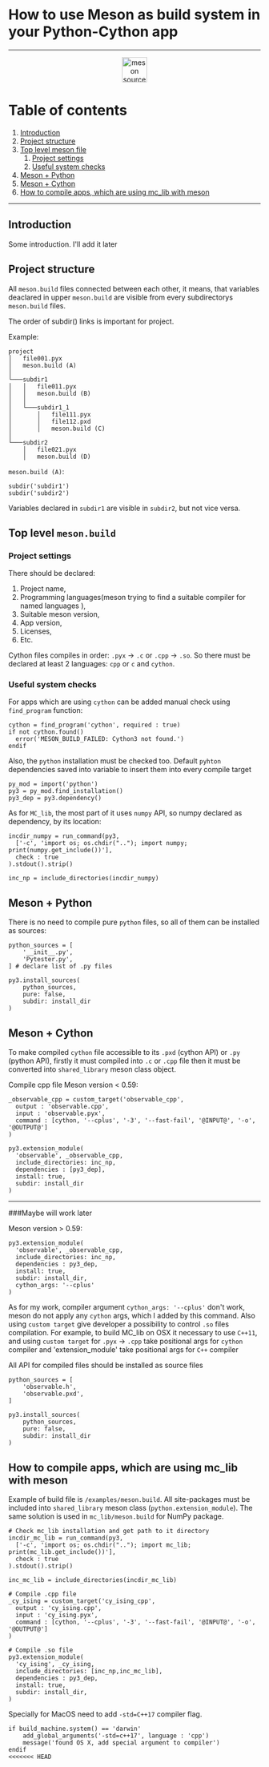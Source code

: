 # How to use Meson as build system in your Python-Cython app

----------

<p align="center">
    <a href="https://mesonbuild.com/index.html">
    <img width="50" 
         height="50" 
         src="https://mesonbuild.com/assets/images/meson_logo.png" alt="meson source">
    </a>
</p>

# Table of contents

1. [Introduction](#introduction)
2. [Project structure](#paragraph1)
3. [Top level meson file](#paragraph2)
    1. [Project settings](#subparagraph21)
    2. [Useful system checks](#subparagraph22)
4. [Meson + Python](#paragraph3)
5. [Meson + Cython](#paragraph4)
5. [How to compile apps, which are using mc_lib with meson](#paragraph5)

---------
## <a name="introduction"></a> Introduction 

Some introduction. I'll add it later


## <a name="paragraph1"></a> Project structure 

All `meson.build` files connected between each other, it means,
that variables deaclared in upper `meson.build` are visible
from every subdirectorys `meson.build` files.

The order of subdir() links is important for project. 

Example:
```
project
│   file001.pyx
│   meson.build (A) 
│   
└───subdir1
│   │   file011.pyx
│   │   meson.build (B)
│   │
│   └───subdir1_1
│       │   file111.pyx
│       │   file112.pxd
│       │   meson.build (C)
│   
└───subdir2
    │   file021.pyx
    │   meson.build (D)
```

`meson.build (A)`:

```meson
subdir('subdir1')
subdir('subdir2')
```
Variables declared in `subdir1` are visible in `subdir2`, but not vice versa.


## <a name="paragraph2"></a> Top level `meson.build`


### <a name="subparagraph21"></a> Project settings 
There should be declared:
1. Project name,
2. Programming languages(meson trying to find a suitable compiler for named languages ),
3. Suitable meson version,
4. App version,
5. Licenses,
6. Etc.

Cython files compiles in order: `.pyx` &rarr; `.c` or `.cpp` &rarr; `.so`.
So there must be declared at least 2 languages: `cpp` or `c` and `cython`.


### <a name="subparagraph22"></a> Useful system checks 
For apps which are using `cython` can be added manual check
using `find_program` function:
```meson
cython = find_program('cython', required : true)
if not cython.found()
  error('MESON_BUILD_FAILED: Cython3 not found.')
endif
```

Also, the `python` installation must be checked too. 
Default `pyhton` dependencies saved into variable
to insert them into every compile target
```meson
py_mod = import('python')
py3 = py_mod.find_installation()
py3_dep = py3.dependency()
```
As for `MC_lib`, the most part of it uses `numpy` API,
so numpy declared as dependency, by its location:
```meson
incdir_numpy = run_command(py3,
  ['-c', 'import os; os.chdir(".."); import numpy; print(numpy.get_include())'],
  check : true
).stdout().strip()

inc_np = include_directories(incdir_numpy)
```


## <a name="paragraph3"></a> Meson + Python 
There is no need to compile pure `python` files,
so all of them can be installed as sources:
```meson
python_sources = [
    '__init__.py',
    'Pytester.py',
] # declare list of .py files

py3.install_sources(
    python_sources,
    pure: false,
    subdir: install_dir
)
```


## <a name="paragraph4"></a> Meson + Cython 
To make compiled `cython` file accessible
to its `.pxd` (cython API) or `.py` (python API), firstly
it must compiled into `.c` or `.cpp` file then 
it must be converted into `shared_library` meson class object.

Compile cpp file
Meson version < 0.59:
```meson
_observable_cpp = custom_target('observable_cpp',
  output : 'observable.cpp',
  input : 'observable.pyx',
  command : [cython, '--cplus', '-3', '--fast-fail', '@INPUT@', '-o', '@OUTPUT@']
)

py3.extension_module(
  'observable', _observable_cpp,
  include_directories: inc_np,
  dependencies : [py3_dep],
  install: true,
  subdir: install_dir
)
```
---------

###Maybe will work later

Meson version > 0.59:

```meson
py3.extension_module(
  'observable', _observable_cpp,
  include_directories: inc_np,
  dependencies : py3_dep,
  install: true,
  subdir: install_dir,
  cython_args: '--cplus'
)
```

As for my work, compiler argument  `cython_args: '--cplus'`
don't work, meson do not apply any `cython` args, which I added
by this command. Also using `custom target` give developer a possibility
to control `.so` files compilation. For example, to build 
MC_lib on OSX it necessary to use `C++11`, and using `custom target`
for `.pyx` &rarr; `.cpp` take positional args for `cython` compiler and
'extension_module' take positional args for `C++` compiler


All API for compiled files should be installed as source files
```meson
python_sources = [
    'observable.h',
    'observable.pxd',
]

py3.install_sources(
    python_sources,
    pure: false,
    subdir: install_dir
)
```

## <a name="paragraph4"></a> How to compile apps, which are using mc_lib with meson

Example of build file is  `/examples/meson.build`. All site-packages must be included
into `shared_library` meson class (`python.extension_module`).
The same solution is used in `mc_lib/meson.build` for NumPy package.

```meson
# Check mc_lib installation and get path to it directory
incdir_mc_lib = run_command(py3,
  ['-c', 'import os; os.chdir(".."); import mc_lib; print(mc_lib.get_include())'],
  check : true
).stdout().strip()

inc_mc_lib = include_directories(incdir_mc_lib)

# Compile .cpp file
_cy_ising = custom_target('cy_ising_cpp',
  output : 'cy_ising.cpp',
  input : 'cy_ising.pyx',
  command : [cython, '--cplus', '-3', '--fast-fail', '@INPUT@', '-o', '@OUTPUT@']
)

# Compile .so file
py3.extension_module(
  'cy_ising', _cy_ising,
  include_directories: [inc_np,inc_mc_lib],
  dependencies : py3_dep,
  install: true,
  subdir: install_dir,
)
```

Specially for MacOS need to add `-std=C++17` compiler flag.
```meson
if build_machine.system() == 'darwin'
    add_global_arguments('-std=c++17', language : 'cpp')
    message('found OS X, add special argument to compiler')
endif
<<<<<<< HEAD
```


